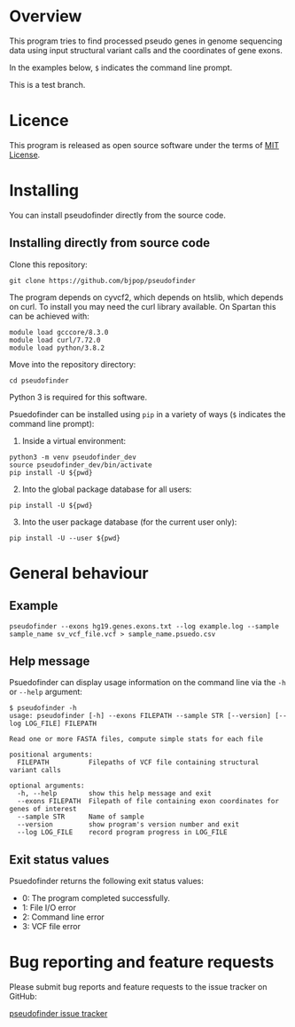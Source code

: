 # Overview 

This program tries to find processed pseudo genes in genome sequencing data using input structural variant calls and the coordinates of gene exons. 

In the examples below, `$` indicates the command line prompt.

This is a test branch.

# Licence

This program is released as open source software under the terms of [MIT License](https://raw.githubusercontent.com/bjpop/pseudofinder/master/LICENSE).

# Installing

You can install pseudofinder directly from the source code.

## Installing directly from source code

Clone this repository: 
```
git clone https://github.com/bjpop/pseudofinder
```

The program depends on cyvcf2, which depends on htslib, which depends on curl. To install you may need the curl library available. On Spartan this can be achieved with:
```
module load gcccore/8.3.0
module load curl/7.72.0
module load python/3.8.2
```

Move into the repository directory:
```
cd pseudofinder
```

Python 3 is required for this software.

Psuedofinder can be installed using `pip` in a variety of ways (`$` indicates the command line prompt):

1. Inside a virtual environment:
```
python3 -m venv pseudofinder_dev
source pseudofinder_dev/bin/activate
pip install -U ${pwd}
```
2. Into the global package database for all users:
```
pip install -U ${pwd}
```
3. Into the user package database (for the current user only):
```
pip install -U --user ${pwd}
```


# General behaviour

## Example

```
pseudofinder --exons hg19.genes.exons.txt --log example.log --sample sample_name sv_vcf_file.vcf > sample_name.psuedo.csv 
```

## Help message

Psuedofinder can display usage information on the command line via the `-h` or `--help` argument:

```
$ pseudofinder -h
usage: pseudofinder [-h] --exons FILEPATH --sample STR [--version] [--log LOG_FILE] FILEPATH

Read one or more FASTA files, compute simple stats for each file

positional arguments:
  FILEPATH          Filepaths of VCF file containing structural variant calls

optional arguments:
  -h, --help        show this help message and exit
  --exons FILEPATH  Filepath of file containing exon coordinates for genes of interest
  --sample STR      Name of sample
  --version         show program's version number and exit
  --log LOG_FILE    record program progress in LOG_FILE
```

## Exit status values

Psuedofinder returns the following exit status values:

* 0: The program completed successfully.
* 1: File I/O error
* 2: Command line error 
* 3: VCF file error

# Bug reporting and feature requests

Please submit bug reports and feature requests to the issue tracker on GitHub:

[pseudofinder issue tracker](https://github.com/bjpop/pseudofinder/issues)
